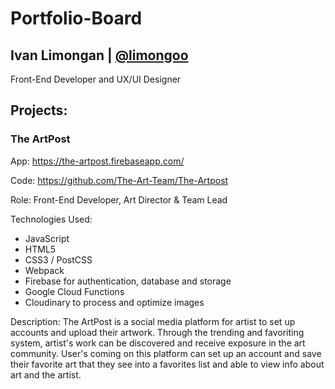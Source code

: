 # Portfolio-Board

## Ivan Limongan | [@limongoo](https://github.com/limongoo)
Front-End Developer and UX/UI Designer

## Projects:

### The ArtPost
App: https://the-artpost.firebaseapp.com/

Code: https://github.com/The-Art-Team/The-Artpost

Role: Front-End Developer, Art Director & Team Lead

Technologies Used: 
- JavaScript
- HTML5
- CSS3 / PostCSS
- Webpack
- Firebase for authentication, database and storage
- Google Cloud Functions
- Cloudinary to process and optimize images

Description: The ArtPost is a social media platform for artist to set up accounts and upload their artwork. Through the trending and favoriting system, artist's work can be discovered and receive exposure in the art community. User's coming on this platform can set up an account and save their favorite art that they see into a favorites list and able to view info about art and the artist.
